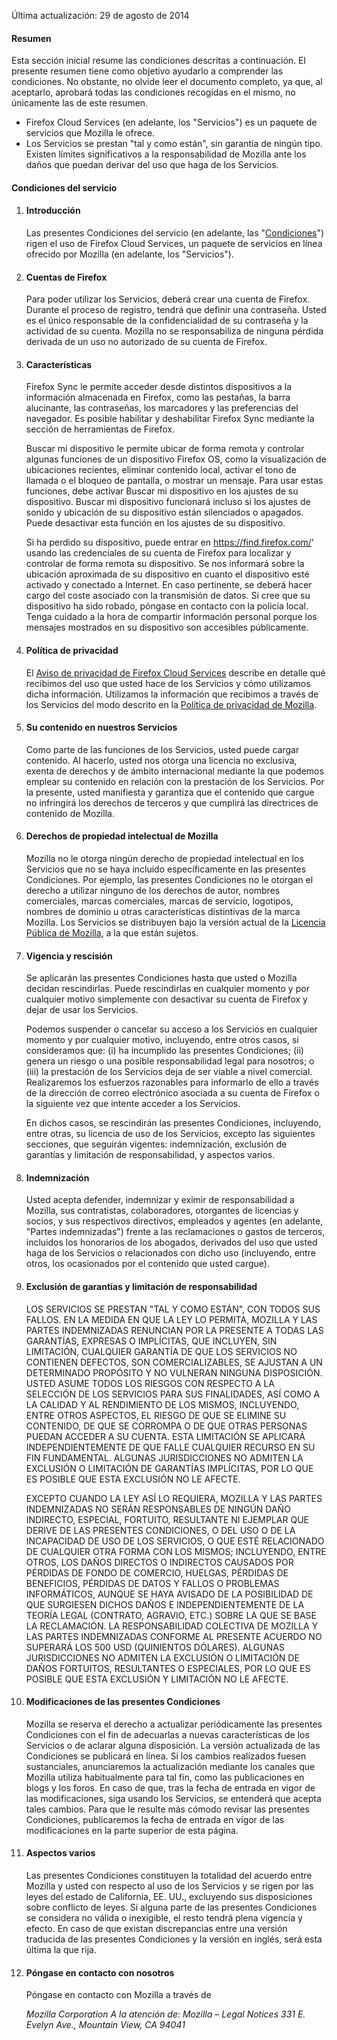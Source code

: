 Última actualización: 29 de agosto de 2014

#### Resumen

Esta sección inicial resume las condiciones descritas a continuación. El presente resumen tiene como objetivo ayudarlo a comprender las condiciones. No obstante, no olvide leer el documento completo, ya que, al aceptarlo, aprobará todas las condiciones recogidas en el mismo, no únicamente las de este resumen.

- Firefox Cloud Services (en adelante, los "Servicios") es un paquete de servicios que Mozilla le ofrece.
- Los Servicios se prestan "tal y como están", sin garantía de ningún tipo. Existen límites significativos a la responsabilidad de Mozilla ante los daños que puedan derivar del uso que haga de los Servicios.

#### Condiciones del servicio

1. #### Introducción

    Las presentes Condiciones del servicio (en adelante, las "<u>Condiciones</u>") rigen el uso de Firefox Cloud Services, un paquete de servicios en línea ofrecido por Mozilla (en adelante, los "Servicios").

2. #### Cuentas de Firefox

    Para poder utilizar los Servicios, deberá crear una cuenta de Firefox.  Durante el proceso de registro, tendrá que definir una contraseña. Usted es el único responsable de la confidencialidad de su contraseña y la actividad de su cuenta. Mozilla no se responsabiliza de ninguna pérdida derivada de un uso no autorizado de su cuenta de Firefox.

3. #### Características

    Firefox Sync le permite acceder desde distintos dispositivos a la información almacenada en Firefox, como las pestañas, la barra alucinante, las contraseñas, los marcadores y las preferencias del navegador. Es posible habilitar y deshabilitar Firefox Sync mediante la sección de herramientas de Firefox.

    Buscar mi dispositivo le permite ubicar de forma remota y controlar algunas funciones de un dispositivo Firefox OS, como la visualización de ubicaciones recientes, eliminar contenido local, activar el tono de llamada o el bloqueo de pantalla, o mostrar un mensaje. Para usar estas funciones, debe activar Buscar mi dispositivo en los ajustes de su dispositivo.  Buscar mi dispositivo funcionará incluso si los ajustes de sonido y ubicación de su dispositivo están silenciados o apagados. Puede desactivar esta función en los ajustes de su dispositivo.

    Si ha perdido su dispositivo, puede entrar en https://find.firefox.com/' usando las credenciales de su cuenta de Firefox para localizar y controlar de forma remota su dispositivo. Se nos informará sobre la ubicación aproximada de su dispositivo en cuanto el dispositivo esté activado y conectado a Internet.  En caso pertinente, se deberá hacer cargo del coste asociado con la transmisión de datos. Si cree que su dispositivo ha sido robado, póngase en contacto con la policía local. Tenga cuidado a la hora de compartir información personal porque los mensajes mostrados en su dispositivo son accesibles públicamente.

4. #### Política de privacidad

    El [Aviso de privacidad de Firefox Cloud Services](https://www.mozilla.org/privacy/firefox-cloud/) describe en detalle qué recibimos del uso que usted hace de los Servicios y cómo utilizamos dicha información. Utilizamos la información que recibimos a través de los Servicios del modo descrito en la [Política de privacidad de Mozilla](https://www.mozilla.org/privacy/).

5. #### Su contenido en nuestros Servicios

    Como parte de las funciones de los Servicios, usted puede cargar contenido. Al hacerlo, usted nos otorga una licencia no exclusiva, exenta de derechos y de ámbito internacional mediante la que podemos emplear su contenido en relación con la prestación de los Servicios. Por la presente, usted manifiesta y garantiza que el contenido que cargue no infringirá los derechos de terceros y que cumplirá las directrices de contenido de Mozilla.

6. #### Derechos de propiedad intelectual de Mozilla

    Mozilla no le otorga ningún derecho de propiedad intelectual en los Servicios que no se haya incluido específicamente en las presentes Condiciones. Por ejemplo, las presentes Condiciones no le otorgan el derecho a utilizar ninguno de los derechos de autor, nombres comerciales, marcas comerciales, marcas de servicio, logotipos, nombres de dominio u otras características distintivas de la marca Mozilla. Los Servicios se distribuyen bajo la versión actual de la [Licencia Pública de Mozilla](https://www.mozilla.org/MPL/), a la que están sujetos.

7. #### Vigencia y rescisión

    Se aplicarán las presentes Condiciones hasta que usted o Mozilla decidan rescindirlas. Puede rescindirlas en cualquier momento y por cualquier motivo simplemente con desactivar su cuenta de Firefox y dejar de usar los Servicios.

    Podemos suspender o cancelar su acceso a los Servicios en cualquier momento y por cualquier motivo, incluyendo, entre otros casos, si consideramos que: (i) ha incumplido las presentes Condiciones; (ii) genera un riesgo o una posible responsabilidad legal para nosotros; o (iii) la prestación de los Servicios deja de ser viable a nivel comercial. Realizaremos los esfuerzos razonables para informarlo de ello a través de la dirección de correo electrónico asociada a su cuenta de Firefox o la siguiente vez que intente acceder a los Servicios.

    En dichos casos, se rescindirán las presentes Condiciones, incluyendo, entre otras, su licencia de uso de los Servicios, excepto las siguientes secciones, que seguirán vigentes: indemnización, exclusión de garantías y limitación de responsabilidad, y aspectos varios.

8. #### Indemnización

    Usted acepta defender, indemnizar y eximir de responsabilidad a Mozilla, sus contratistas, colaboradores, otorgantes de licencias y socios, y sus respectivos directivos, empleados y agentes (en adelante, "Partes indemnizadas") frente a las reclamaciones o gastos de terceros, incluidos los honorarios de los abogados, derivados del uso que usted haga de los Servicios o relacionados con dicho uso (incluyendo, entre otros, los ocasionados por el contenido que usted cargue).

9. #### Exclusión de garantías y limitación de responsabilidad

    LOS SERVICIOS SE PRESTAN "TAL Y COMO ESTÁN", CON TODOS SUS FALLOS. EN LA MEDIDA EN QUE LA LEY LO PERMITA, MOZILLA Y LAS PARTES INDEMNIZADAS RENUNCIAN POR LA PRESENTE A TODAS LAS GARANTÍAS, EXPRESAS O IMPLÍCITAS, QUE INCLUYEN, SIN LIMITACIÓN, CUALQUIER GARANTÍA DE QUE LOS SERVICIOS NO CONTIENEN DEFECTOS, SON COMERCIALIZABLES, SE AJUSTAN A UN DETERMINADO PROPÓSITO Y NO VULNERAN NINGUNA DISPOSICIÓN. USTED ASUME TODOS LOS RIESGOS CON RESPECTO A LA SELECCIÓN DE LOS SERVICIOS PARA SUS FINALIDADES, ASÍ COMO A LA CALIDAD Y AL RENDIMIENTO DE LOS MISMOS, INCLUYENDO, ENTRE OTROS ASPECTOS, EL RIESGO DE QUE SE ELIMINE SU CONTENIDO, DE QUE SE CORROMPA O DE QUE OTRAS PERSONAS PUEDAN ACCEDER A SU CUENTA. ESTA LIMITACIÓN SE APLICARÁ INDEPENDIENTEMENTE DE QUE FALLE CUALQUIER RECURSO EN SU FIN FUNDAMENTAL. ALGUNAS JURISDICCIONES NO ADMITEN LA EXCLUSIÓN O LIMITACIÓN DE GARANTÍAS IMPLÍCITAS, POR LO QUE ES POSIBLE QUE ESTA EXCLUSIÓN NO LE AFECTE.

    EXCEPTO CUANDO LA LEY ASÍ LO REQUIERA, MOZILLA Y LAS PARTES INDEMNIZADAS NO SERÁN RESPONSABLES DE NINGÚN DAÑO INDIRECTO, ESPECIAL, FORTUITO, RESULTANTE NI EJEMPLAR QUE DERIVE DE LAS PRESENTES CONDICIONES, O DEL USO O DE LA INCAPACIDAD DE USO DE LOS SERVICIOS, O QUE ESTÉ RELACIONADO DE CUALQUIER OTRA FORMA CON LOS MISMOS; INCLUYENDO, ENTRE OTROS, LOS DAÑOS DIRECTOS O INDIRECTOS CAUSADOS POR PÉRDIDAS DE FONDO DE COMERCIO, HUELGAS, PÉRDIDAS DE BENEFICIOS, PÉRDIDAS DE DATOS Y FALLOS O PROBLEMAS INFORMÁTICOS, AUNQUE SE HAYA AVISADO DE LA POSIBILIDAD DE QUE SURGIESEN DICHOS DAÑOS E INDEPENDIENTEMENTE DE LA TEORÍA LEGAL (CONTRATO, AGRAVIO, ETC.) SOBRE LA QUE SE BASE LA RECLAMACIÓN. LA RESPONSABILIDAD COLECTIVA DE MOZILLA Y LAS PARTES INDEMNIZADAS CONFORME AL PRESENTE ACUERDO NO SUPERARÁ LOS 500 USD (QUINIENTOS DÓLARES). ALGUNAS JURISDICCIONES NO ADMITEN LA EXCLUSIÓN O LIMITACIÓN DE DAÑOS FORTUITOS, RESULTANTES O ESPECIALES, POR LO QUE ES POSIBLE QUE ESTA EXCLUSIÓN Y LIMITACIÓN NO LE AFECTE.

10. #### Modificaciones de las presentes Condiciones

    Mozilla se reserva el derecho a actualizar periódicamente las presentes Condiciones con el fin de adecuarlas a nuevas características de los Servicios o de aclarar alguna disposición. La versión actualizada de las Condiciones se publicará en línea. Si los cambios realizados fuesen sustanciales, anunciaremos la actualización mediante los canales que Mozilla utiliza habitualmente para tal fin, como las publicaciones en blogs y los foros. En caso de que, tras la fecha de entrada en vigor de las modificaciones, siga usando los Servicios, se entenderá que acepta tales cambios. Para que le resulte más cómodo revisar las presentes Condiciones, publicaremos la fecha de entrada en vigor de las modificaciones en la parte superior de esta página.

11. #### Aspectos varios

    Las presentes Condiciones constituyen la totalidad del acuerdo entre Mozilla y usted con respecto al uso de los Servicios y se rigen por las leyes del estado de California, EE. UU., excluyendo sus disposiciones sobre conflicto de leyes. Si alguna parte de las presentes Condiciones se considera no válida o inexigible, el resto tendrá plena vigencia y efecto. En caso de que existan discrepancias entre una versión traducida de las presentes Condiciones y la versión en inglés, será esta última la que rija.

12. #### Póngase en contacto con nosotros

    Póngase en contacto con Mozilla a través de

    <address>
      Mozilla Corporation 
      A la atención de: Mozilla – Legal Notices 
      331 E. Evelyn Ave., 
      Mountain View, CA 94041 
    </address>
